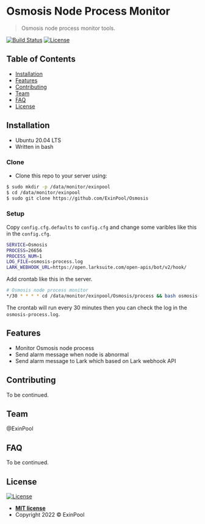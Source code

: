 # Osmosis Node Process Monitor

> Osmosis node process monitor tools.

[![Build Status](http://img.shields.io/travis/badges/badgerbadgerbadger.svg?style=flat-square)](https://travis-ci.org/badges/badgerbadgerbadger) [![License](http://img.shields.io/:license-mit-blue.svg?style=flat-square)](http://badges.mit-license.org)

## Table of Contents

- [Installation](#installation)
- [Features](#features)
- [Contributing](#contributing)
- [Team](#team)
- [FAQ](#faq)
- [License](#license)

## Installation

- Ubuntu 20.04 LTS
- Written in bash

### Clone

- Clone this repo to your server using:

``` bash
$ sudo mkdir -p /data/monitor/exinpool
$ cd /data/monitor/exinpool
$ sudo git clone https://github.com/ExinPool/Osmosis
```

### Setup

Copy `config.cfg.defaults` to `config.cfg` and change some varibles like this in the `config.cfg`.

``` bash
SERVICE=Osmosis
PROCESS=26656
PROCESS_NUM=1
LOG_FILE=osmosis-process.log
LARK_WEBHOOK_URL=https://open.larksuite.com/open-apis/bot/v2/hook/
```

Add crontab like this in the server.

``` bash
# Osmosis node process monitor
*/30 * * * * cd /data/monitor/exinpool/Osmosis/process && bash osmosis-process.sh >> osmosis-process.log &
```

The crontab will run every 30 minutes then you can check the log in the `osmosis-process.log`.

## Features

- Monitor Osmosis node process
- Send alarm message when node is abnormal
- Send alarm message to Lark which based on Lark webhook API

## Contributing

To be continued.

## Team

@ExinPool

## FAQ

To be continued.

## License

[![License](http://img.shields.io/:license-mit-blue.svg?style=flat-square)](http://badges.mit-license.org)

- **[MIT license](https://opensource.org/licenses/mit-license.php)**
- Copyright 2022 © ExinPool
